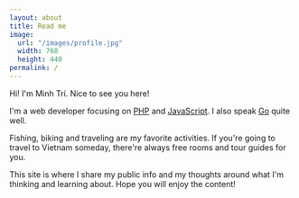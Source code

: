 ```yaml
---
layout: about
title: Read me
image:
  url: "/images/profile.jpg"
  width: 768
  height: 440
permalink: /
---
```

Hi! I'm Minh Trí. Nice to see you here!

I'm a web developer focusing on [PHP](http://php.net/) and [JavaScript](https://developer.mozilla.org/en-US/docs/Web/JavaScript). I also speak [Go](https://golang.org/) quite well.

Fishing, biking and traveling are my favorite activities. If you're going to travel to Vietnam someday, there're always free rooms and tour guides for you.

This site is where I share my public info and my thoughts around what I'm thinking and learning about. Hope you will enjoy the content!
